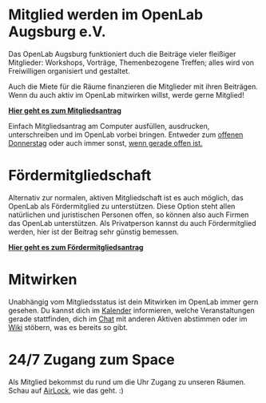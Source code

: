 # Mitglied werden im OpenLab Augsburg e.V.

Das OpenLab Augsburg funktioniert duch die Beiträge vieler fleißiger Mitglieder: Workshops, Vorträge, Themenbezogene Treffen; alles wird von Freiwilligen organisiert und gestaltet. 

Auch die Miete für die Räume finanzieren die Mitglieder mit ihren Beiträgen. Wenn du auch aktiv im OpenLab mitwirken willst, werde gerne Mitglied!

[**Hier geht es zum Mitgliedsantrag**](https://github.com/openlab-aux/orgafoo/blob/master/vorlagen/mitgliedsantrag.pdf)

Einfach Mitgliedsantrag am Computer ausfüllen, ausdrucken, unterschreiben und im OpenLab vorbei bringen. Entweder zum [offenen Donnerstag](https://www.openlab-augsburg.de/veranstaltungen/) oder auch immer sonst, [wenn gerade offen ist.](https://www.openlab-augsburg.de/kontakt/)


# Fördermitgliedschaft

Alternativ zur normalen, aktiven Mitgliedschaft ist es auch möglich, das OpenLab als Fördermitglied zu unterstützen. Diese Option steht allen natürlichen und juristischen Personen offen, so können also auch Firmen das OpenLab unterstützen. Als Privatperson kannst du auch Fördermitglied werden, hier ist der Beitrag sehr günstig bemessen. 

[**Hier geht es zum Fördermitgliedsantrag**](https://github.com/openlab-aux/orgafoo/blob/master/vorlagen/Mitgliedsantrag-Fördermitglieder.pdf)


# Mitwirken

Unabhängig vom Mitgliedsstatus ist dein Mitwirken im OpenLab immer gern gesehen. Du kannst dich im [Kalender](https://www.openlab-augsburg.de/veranstaltungen/) informieren, welche Veranstaltungen gerade stattfinden, dich im [Chat](https://wiki.openlab-augsburg.de/chat) mit anderen Aktiven abstimmen oder im [Wiki](https://wiki.openlab-augsburg.de/) stöbern, was es bereits so gibt.

# 24/7 Zugang zum Space

Als Mitglied bekommst du rund um die Uhr Zugang zu unseren Räumen. Schau auf [AirLock](AirLock), wie das geht. :)